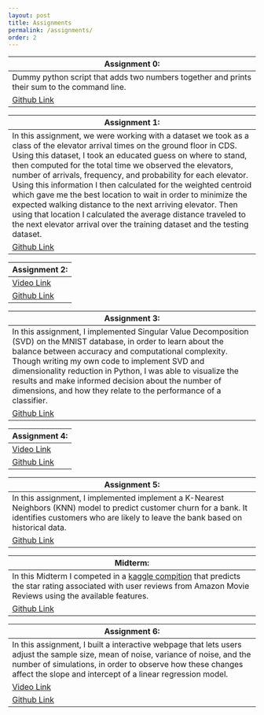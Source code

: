 ```yaml
---
layout: post
title: Assignments
permalink: /assignments/
order: 2
---
```


|Assignment 0:|
|-------------|
|Dummy python script that adds two numbers together and prints their sum to the command line.|
|[Github Link](https://github.com/tsmuskin/tsmuskin-assignment-0)|

|Assignment 1:|
|-------------|
|In this assignment, we were working with a dataset we took as a class of the elevator arrival times on the ground floor in CDS. Using this dataset, I took an educated guess on where to stand, then computed for the total time we observed the elevators, number of arrivals, frequency, and probability for each elevator. Using this information I then calculated for the weighted centroid which gave me the best location to wait in order to minimize the expected walking distance to the next arriving elevator. Then using that location I calculated the average distance traveled to the next elevator arrival over the training dataset and the testing dataset.|
|[Github Link](https://github.com/tsmuskin/tsmuskin-assignment-1)|

|Assignment 2:|
|-------------|
|[Video Link](https://youtu.be/4m3u8rf7LuI)|
|[Github Link](https://github.com/tsmuskin/tsmuskin-assignment-2)|

|Assignment 3:|
|-------------|
|In this assignment, I implemented Singular Value Decomposition (SVD) on the MNIST database, in order to learn about the balance between accuracy and computational complexity. Though writing my own code to implement SVD and dimensionality reduction in Python, I was able to visualize the results and make informed decision about the number of dimensions, and how they relate to the performance of a classifier.
|[Github Link](https://github.com/tsmuskin/tsmuskin-assignment-3)|

|Assignment 4:|
|-------------|
|[Video Link](https://www.youtube.com/watch?v=7HnmZglcCro)|
|[Github Link](https://github.com/tsmuskin/tsmuskin-assignment-4)|

|Assignment 5:|
|-------------|
|In this assignment, I implemented  implement a K-Nearest Neighbors (KNN) model to predict customer churn for a bank. It identifies customers who are likely to leave the bank based on historical data.|
|[Github Link](https://github.com/tsmuskin/tsmuskin-assignment-5)|

|Midterm:|
|-------------|
|In this Midterm I competed in a [kaggle compition](https://www.kaggle.com/competitions/cs-506-midterm-fall-2024/overview) that predicts the star rating associated with user reviews from Amazon Movie Reviews using the available features.|
|[Github Link](https://github.com/tsmuskin/tsmuskin-Midterm/tree/master)|

|Assignment 6:|
|-------------|
|In this assignment, I built a interactive webpage that lets users adjust the sample size, mean of noise, variance of noise, and the number of simulations, in order to observe how these changes affect the slope and intercept of a linear regression model.|
|[Video Link](https://youtu.be/y7ZBnFisDc8)|
|[Github Link](https://github.com/tsmuskin/tsmuskin-assignment-6)|